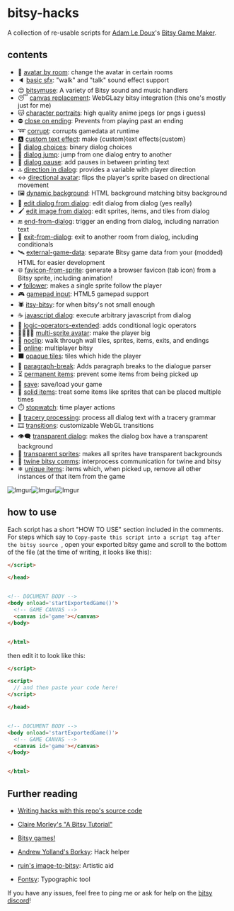 
# bitsy-hacks
A collection of re-usable scripts for [Adam Le Doux](https://twitter.com/adamledoux)'s [Bitsy Game Maker](https://ledoux.itch.io/bitsy).

## contents
 - 👥 [avatar by room](/dist/avatar-by-room.js): change the avatar in certain rooms
 - 🔈 [basic sfx](/dist/basic-sfx.js): "walk" and "talk" sound effect support
 - 😌 [bitsymuse](/dist/bitsymuse.js): A variety of Bitsy sound and music handlers
 - 😴 [canvas replacement](/dist/canvas-replacement.js): WebGLazy bitsy integration (this one's mostly just for me)
 - 😽 [character portraits](/dist/character-portraits.js): high quality anime jpegs (or pngs i guess)
 - ⛔️ [close on ending](/dist/close-on-ending.js): Prevents from playing past an ending
 - ➿ [corrupt](/dist/corrupt.js): corrupts gamedata at runtime
 - 🅰 [custom text effect](/dist/custom-text-effect.js): make {custom}text effects{custom}
 - 🔀 [dialog choices](/dist/dialog-choices.js): binary dialog choices
 - 🚀 [dialog jump](/dist/dialog-jump.js): jump from one dialog entry to another
 - 💬 [dialog pause](/dist/dialog-pause.js): add pauses in between printing text
 - 🔝 [direction in dialog](/dist/direction-in-dialog.js): provides a variable with player direction
 - ↔ [directional avatar](/dist/directional-avatar.js): flips the player's sprite based on directional movement
 - 🖼 [dynamic background](/dist/dynamic-background.js): HTML background matching bitsy background
 - 📝 [edit dialog from dialog](/dist/edit-dialog-from-dialog.js): edit dialog from dialog (yes really)
 - 🖌 [edit image from dialog](/dist/edit-image-from-dialog.js): edit sprites, items, and tiles from dialog
 - 🔚 [end-from-dialog](/dist/end-from-dialog.js): trigger an ending from dialog, including narration text
 - 🚪 [exit-from-dialog](/dist/exit-from-dialog.js): exit to another room from dialog, including conditionals
 - 🛰 [external-game-data](/dist/external-game-data.js): separate Bitsy game data from your (modded) HTML for easier development
 - 🌐 [favicon-from-sprite](/dist/favicon-from-sprite.js): generate a browser favicon (tab icon) from a Bitsy sprite, including animation!
 - 💕 [follower](/dist/follower.js): makes a single sprite follow the player
 - 🎮 [gamepad input](/dist/gamepad-input.js): HTML5 gamepad support
 - 🕷 [itsy-bitsy](/dist/itsy-bitsy.js): for when bitsy's not small enough
 - ☕ [javascript dialog](/dist/javascript-dialog.js): execute arbitrary javascript from dialog
 - 🔀 [logic-operators-extended](/dist/logic-operators-extended.js): adds conditional logic operators
 - 👨‍👨‍👧‍👧 [multi-sprite avatar](/dist/multi-sprite-avatar.js): make the player big
 - 📎 [noclip](/dist/noclip.js): walk through wall tiles, sprites, items, exits, and endings
 - 🔄 [online](/dist/online.js): multiplayer bitsy
 - ⬛ [opaque tiles](/dist/opaque-tiles.js): tiles which hide the player
 - 📃 [paragraph-break](/dist/paragraph-break.js): Adds paragraph breaks to the dialogue parser
 - ⏳ [permanent items](/dist/permanent-items.js): prevent some items from being picked up
 - 💾 [save](/dist/save.js): save/load your game
 - 🛑 [solid items](/dist/solid-items.js): treat some items like sprites that can be placed multiple times
 - ⏱️ [stopwatch](/dist/stopwatch.js): time player actions
 - 🏰 [tracery processing](/dist/tracery-processing.js): process all dialog text with a tracery grammar
 - 🎞 [transitions](/dist/transitions.js): customizable WebGL transitions
 - 👁️‍🗨️ [transparent dialog](/dist/transparent-dialog.js): makes the dialog box have a transparent background
 - 🏁 [transparent sprites](/dist/transparent-sprites.js): makes all sprites have transparent backgrounds
 - 💱 [twine bitsy comms](/dist/twine-bitsy-comms.js): interprocess communication for twine and bitsy
 - ❄ [unique items](/dist/unique-items.js): items which, when picked up, remove all other instances of that item from the game

![Imgur](https://i.imgur.com/peRLLHn.gif)![Imgur](https://i.imgur.com/yg81aH2.gif)![Imgur](https://i.imgur.com/r7AUHX4.gif)




## how to use
Each script has a short "HOW TO USE" section included in the comments. For steps which say to `Copy-paste this script into a script tag after the bitsy source `, open your exported bitsy game and scroll to the bottom of the file (at the time of writing, it looks like this):
```html
</script>

</head>


<!-- DOCUMENT BODY -->
<body onload='startExportedGame()'>
  <!-- GAME CANVAS -->
  <canvas id='game'></canvas>
</body>


</html>
```

then edit it to look like this:

```html
</script>

<script>
  // and then paste your code here!
</script>

</head>


<!-- DOCUMENT BODY -->
<body onload='startExportedGame()'>
  <!-- GAME CANVAS -->
  <canvas id='game'></canvas>
</body>


</html>
```

## Further reading
- [Writing hacks with this repo's source code](https://github.com/seleb/bitsy-hacks/wiki)
- [Claire Morley's "A Bitsy Tutorial"](http://www.shimmerwitch.space/bitsyTutorial)
- [Bitsy games!](https://itch.io/games/tag-bitsy)

- [Andrew Yolland's Borksy](https://ayolland.itch.io/borksy): Hack helper
- [ruin's image-to-bitsy](https://ruin.itch.io/image-to-bitsy): Artistic aid
- [Fontsy](https://seansleblanc.itch.io/Fontsy): Typographic tool

If you have any issues, feel free to ping me or ask for help on the [bitsy discord](https://discordapp.com/invite/9rAjhtr)!
